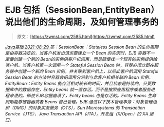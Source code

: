 <!--yml
category: 未分类
date: 0001-01-01 00:00:00
-->

# EJB 包括（SessionBean,EntityBean）说出他们的生命周期，及如何管理事务的

> 原文：[https://zwmst.com/2585.html](https://zwmst.com/2585.html)

   [ *Java基础* ](https://zwmst.com/java%e5%9f%ba%e7%a1%80)*[ <time datetime="2021-08-29T11:17:47+08:00"> 2021-08-29 </time> ](https://zwmst.com/2585.html)  答：SessionBean：Stateless Session Bean 的生命周期是由容器决定的，当客户机发出请求要建立一个 Bean 的实例时，EJB 容器不一定要创建一个新的 Bean的实例供客户机调用，而是随便找一个现有的实例提供给客户机。当客户机第一次调用一个 Stateful Session Bean 时，容器必须立即在服务器中创建一个新的 Bean 实例，并关联到客户机上，以后此客户机调用 Stateful Session Bean 的方法时容器会把调用分派到与此客户机相关联的 Bean 实例。
EntityBean：Entity Beans 能存活相对较长的时间，并且状态是持续的。只要数据库中的数据存在，Entity beans 就一直存活。而不是按照应用程序或者服务进程来说的。即使 EJB容器崩溃了，Entity beans 也是存活的。Entity Beans 生命周期能够被容器或者 Beans 自己管理。EJB 通过以下技术管理事务：对象管理组织（OMG）的对象实务服务（OTS），Sun Microsystems 的 Transaction Service（JTS）、Java Transaction API（JTA），开发组（X/Open）的 XA 接口。*